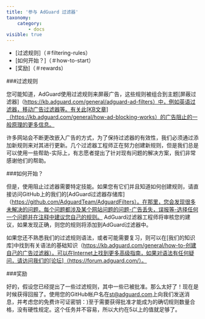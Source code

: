 ```yaml
---
title: '参与 AdGuard 过滤器'
taxonomy:
    category:
        - docs
visible: true
---
```


* [过滤规则]（＃filtering-rules）
* [如何开始？]（＃how-to-start）
* [奖励]（＃rewards）

<a name="filtering-rules"></a>

###过滤规则

您可能知道，AdGuard使用过滤规则来屏蔽广告，这些规则被组合到主题[屏蔽过滤器]（https://kb.adguard.com/general/adguard-ad-filters）中，例如英语过滤器，移动广告过滤器等。有关此[KB文章]（https://kb.adguard.com/general/how-ad-blocking-works）的广告阻止的一般原理的更多信息。

许多网站会不断更改嵌入广告的方式，为了保持过滤器的有效性，我们必须通过添加新规则来对其进行更新。几个过滤器工程师正在努力创建新规则，但是我们总是可以使用一些帮助-实际上，有志愿者提出了针对现有问题的解决方案，我们非常感谢他们的帮助。

<a name="how-to-start"></a>

###如何开始？

但是，使用阻止过滤器需要特定技能。如果您有它们并且知道如何创建规则，请直接访问GitHub上的我们的[AdGuard过滤器存储库]（https://github.com/AdguardTeam/AdguardFilters）。在那里，您会发现很多未解决的问题，每个问题都涉及某个网站问题的问题-广告丢失，误报等-选择任何一个问题并在注释中建议您自己的规则。 AdGuard过滤器工程师将审核您的建议，如果发现正确，则您的规则将添加到AdGuard过滤器中。

如果您还不熟悉我们的过滤规则语法，或者可能需要复习，则可以在[我们的知识库]中找到有关语法的基础知识（https://kb.adguard.com/general/how-to-创建自己的广告过滤器）。可以在Internet上找到更多高级指南，如果对语法有任何疑问，请访问我们的[论坛]（https://forum.adguard.com/）。

<a name="rewards"></a>

###奖励

好的，假设您已经提出了一些过滤规则，其中一些已被批准。那么太好了！现在是时候获得回报了。使用您的GitHub帐户名在[st@adguard.com](mailto:st@adguard.com)上向我们发送消息，并考虑您的免费许可证密钥：)至于需要获得批准才能成为的确切规则数量合格，没有硬性规定。这个任务并不容易，所以大约在5以上的值就足够了。
